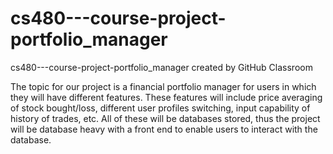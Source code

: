 # cs480---course-project-portfolio_manager
cs480---course-project-portfolio_manager created by GitHub Classroom


The topic for our project is a financial portfolio manager for users in which they will have different features. 
These features will include price averaging of stock bought/loss, different user profiles switching, input capability of history of trades, etc. 
All of these will be databases stored, thus the project will be database heavy with a front end to enable users to interact with the database.

